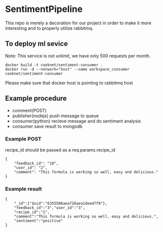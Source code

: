 # SentimentPipeline

This repo is merely a decoration for our project in order to make it more interesting and to properly utilize rabbitmq.

## To deploy ml sevice

Note: This service is not unlimit, we have only 500 requests per month.

```
docker build -t cooknet/sentiment-consumer .
docker run -d --network="host" --name workspace_consumer cooknet/sentiment-consumer
```

Please make sure that docker host is pointing to rabbitmq host

## Example procedure

- comment(POST)
- publisher(nodejs) push message to queue 
- consumer(python) recieve message and do sentiment analysis 
- consumer save result to mongodb

### Example POST

recipe_id should be passed as a req.params.recipe_id

```
{
    "feedback_id": "10",
    "user_id": "2",
    "comment": "This formula is working so well, easy and delicious."
}
```

### Example result

```
{
    "_id":{"$oid":"6355506aea726aea1dea47f9"},
    "feedback_id":"3","user_id":"3",
    "recipe_id":"1",
    "comment":"This formula is working so well, easy and delicious.",
    "sentiment":"positive"
}
```
